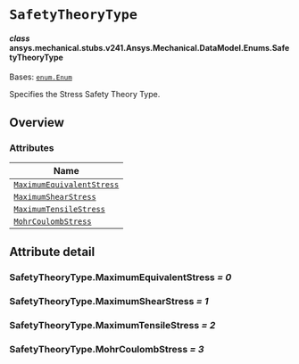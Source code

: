 <!-- vale off -->

<a id="safetytheorytype"></a>

# `SafetyTheoryType`

<a id="ansys.mechanical.stubs.v241.Ansys.Mechanical.DataModel.Enums.SafetyTheoryType"></a>

#### *class* ansys.mechanical.stubs.v241.Ansys.Mechanical.DataModel.Enums.SafetyTheoryType

Bases: [`enum.Enum`](https://docs.python.org/3/library/enum.html#enum.Enum)

Specifies the Stress Safety Theory Type.

<!-- !! processed by numpydoc !! -->

<a id="overview"></a>

## Overview

### Attributes

| Name |
| -------------------------------------------------------------------------- |
| [`MaximumEquivalentStress`](#SafetyTheoryType.MaximumEquivalentStress) |
| [`MaximumShearStress`](#SafetyTheoryType.MaximumShearStress) |
| [`MaximumTensileStress`](#SafetyTheoryType.MaximumTensileStress) |
| [`MohrCoulombStress`](#SafetyTheoryType.MohrCoulombStress) |

<a id="attribute-detail"></a>

## Attribute detail

<a id="SafetyTheoryType.MaximumEquivalentStress"></a>

### SafetyTheoryType.MaximumEquivalentStress *= 0*

<a id="SafetyTheoryType.MaximumShearStress"></a>

### SafetyTheoryType.MaximumShearStress *= 1*

<a id="SafetyTheoryType.MaximumTensileStress"></a>

### SafetyTheoryType.MaximumTensileStress *= 2*

<a id="SafetyTheoryType.MohrCoulombStress"></a>

### SafetyTheoryType.MohrCoulombStress *= 3*

<!-- vale on -->
